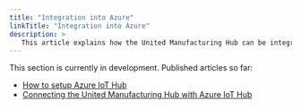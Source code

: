 ```yaml
---
title: "Integration into Azure"
linkTitle: "Integration into Azure"
description: >
   This article explains how the United Manufacturing Hub can be integrated into Microsoft Azure.
---
```


This section is currently in development. Published articles so far:
- [How to setup Azure IoT Hub](/docs/tutorials/azure/setting-up-azure-iot-hub/)
- [Connecting the United Manufacturing Hub with Azure IoT Hub](/docs/tutorials/azure/connecting-united-manufacturing-hub-with-azure-iot-hub/)